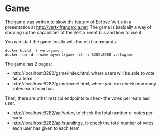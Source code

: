 # Game

The game was written to show the feature of Eclipse Vert.x in a presentation at http://vertx.frangarcia.net. The game is basically a way of showing up the capabilities of the Vert.x event bus and how to use it. 

You can start the game locally with the next commands 

```
docker build -t vertxgame .
docker run -d --name myvertxgame -it -p 8282:8080 vertxgame
```

The game has 2 pages:

- http://localhost:8282/game/index.html, where users will be able to vote for a team
- http://localhost:8282/game/panel.html, where you can check how many votes each team has

Then, there are other rest api endpoints to check the votes per team and user.

- http://localhost:8282/api/votes, to check the total number of votes per team
- http://localhost:8282/api/standings, to check the total number of votes each user has given to each team
